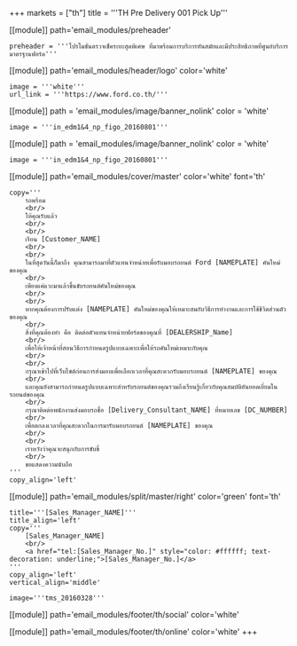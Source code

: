 +++
markets = ["th"]
title = '''TH Pre Delivery 001 Pick Up'''

[[module]]
path='email_modules/preheader'

	preheader = '''โปรโมชั่นตรวจเช็คระยะสุดพิเศษ ที่มาพร้อมการบริการทันสมัยและมีประสิทธิภาพที่ศูนย์บริการมาตรฐานฟอร์ด'''

[[module]]
path='email_modules/header/logo'
color='white'

	image = '''white'''
	url_link = '''https://www.ford.co.th/'''

[[module]]
path = 'email_modules/image/banner_nolink'
color = 'white'

	image = '''in_edm1&4_np_figo_20160801'''

[[module]]
path = 'email_modules/image/banner_nolink'
color = 'white'

	image = '''in_edm1&4_np_figo_20160801'''

[[module]]
path='email_modules/cover/master'
color='white'
font='th'

	copy='''
		รถพร้อม
		<br/>
		ให้คุณรับแล้ว
		<br/>
		<br/>
		เรียน [Customer_NAME]
		<br/>
		<br/>
		ในที่สุดวันนี้ก็มาถึง คุณสามารถมาที่ตัวแทนจำหน่ายเพื่อรับมอบรถยนต์ Ford [NAMEPLATE] คันใหม่ของคุณ
		<br/>
		เพียงแค่แวะมาแล้วขึ้นขับรถยนต์คันใหม่ของคุณ
		<br/>
		<br/>
		หากคุณต้องการปรับแต่ง [NAMEPLATE] คันใหม่ของคุณให้เหมาะสมกับวิธีการทำงานและการใช้ชีวิตส่วนตัวของคุณ
		<br/>
		สิ่งที่คุณต้องทำ คือ ติดต่อตัวแทนจำหน่ายฟอร์ดของคุณที่ [DEALERSHIP_Name]
		<br/>
		เพื่อให้เจ้าหน้าที่สอนวิธีการกำหนดรูปแบบเฉพาะเพื่อให้รถคันใหม่เหมาะกับคุณ
		<br/>
		<br/>
		กรุณาเข้าไปที่เว็บไซต์ก่อนการส่งมอบเพื่อเลือกเวลาที่คุณสะดวกรับมอบรถยนต์ [NAMEPLATE] ของคุณ
		<br/>
		และคุณยังสามารถกำหนดรูปแบบเฉพาะสำหรับรถยนต์ของคุณรวมถึงเรียนรู้เกี่ยวกับคุณสมบัติอันยอดเยี่ยมในรถยนต์ของคุณ
		<br/>
		กรุณาติดต่อพนักงานส่งมอบรถชื่อ [Delivery_Consultant_NAME] ที่หมายเลข [DC_NUMBER]
		<br/>
		เพื่อตกลงเวลาที่คุณสะดวกในการมารับมอบรถยนต์ [NAMEPLATE] ของคุณ
		<br/>
		<br/>
		เราหวังว่าคุณจะสนุกกับการขับขี่
		<br/>
		ขอแสดงความนับถือ
	'''
	copy_align='left'

[[module]]
path='email_modules/split/master/right'
color='green'
font='th'

	title='''[Sales_Manager_NAME]'''
	title_align='left'
	copy='''
		[Sales_Manager_NAME]
		<br/>
		<a href="tel:[Sales_Manager_No.]" style="color: #ffffff; text-decoration: underline;">[Sales_Manager_No.]</a>
	'''
	copy_align='left'
	vertical_align='middle'

	image='''tms_20160328'''

[[module]]
path='email_modules/footer/th/social'
color='white'

[[module]]
path='email_modules/footer/th/online'
color='white'
+++